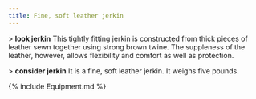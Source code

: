 ```yaml
---
title: Fine, soft leather jerkin
---
```


\> **look jerkin** This tightly fitting jerkin is constructed from thick
pieces of leather sewn together using strong brown twine. The suppleness
of the leather, however, allows flexibility and comfort as well as
protection.

\> **consider jerkin** It is a fine, soft leather jerkin. It weighs five
pounds.

{% include Equipment.md %}